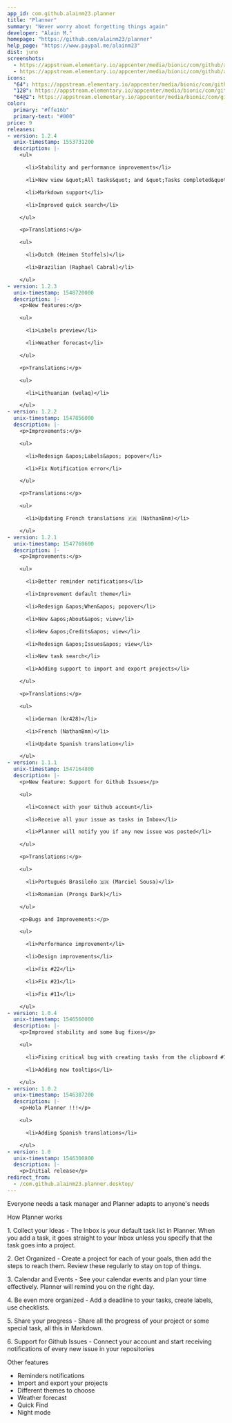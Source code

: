```yaml
---
app_id: com.github.alainm23.planner
title: "Planner"
summary: "Never worry about forgetting things again"
developer: "Alain M."
homepage: "https://github.com/alainm23/planner"
help_page: "https://www.paypal.me/alainm23"
dist: juno
screenshots:
  - https://appstream.elementary.io/appcenter/media/bionic/com/github/alainm23.planner/E4CF343303E07DDCD68D3F3270672E59/screenshots/image-1_orig.png
  - https://appstream.elementary.io/appcenter/media/bionic/com/github/alainm23.planner/E4CF343303E07DDCD68D3F3270672E59/screenshots/image-2_orig.png
icons:
  "64": https://appstream.elementary.io/appcenter/media/bionic/com/github/alainm23.planner/E4CF343303E07DDCD68D3F3270672E59/icons/64x64/com.github.alainm23.planner_com.github.alainm23.planner.png
  "128": https://appstream.elementary.io/appcenter/media/bionic/com/github/alainm23.planner/E4CF343303E07DDCD68D3F3270672E59/icons/128x128/com.github.alainm23.planner_com.github.alainm23.planner.png
  "64@2": https://appstream.elementary.io/appcenter/media/bionic/com/github/alainm23.planner/E4CF343303E07DDCD68D3F3270672E59/icons/64x64@2/com.github.alainm23.planner_com.github.alainm23.planner.png
color:
  primary: "#ffe16b"
  primary-text: "#000"
price: 9
releases:
- version: 1.2.4
  unix-timestamp: 1553731200
  description: |-
    <ul>

      <li>Stability and performance improvements</li>

      <li>New view &quot;All tasks&quot; and &quot;Tasks completed&quot;</li>

      <li>Markdown support</li>

      <li>Improved quick search</li>

    </ul>

    <p>Translations:</p>

    <ul>

      <li>Dutch (Heimen Stoffels)</li>

      <li>Brazilian (Raphael Cabral)</li>

    </ul>
- version: 1.2.3
  unix-timestamp: 1548720000
  description: |-
    <p>New features:</p>

    <ul>

      <li>Labels preview</li>

      <li>Weather forecast</li>

    </ul>

    <p>Translations:</p>

    <ul>

      <li>Lithuanian (welaq)</li>

    </ul>
- version: 1.2.2
  unix-timestamp: 1547856000
  description: |-
    <p>Improvements:</p>

    <ul>

      <li>Redesign &apos;Labels&apos; popover</li>

      <li>Fix Notification error</li>

    </ul>

    <p>Translations:</p>

    <ul>

      <li>Updating French translations 🇫🇷 (NathanBnm)</li>

    </ul>
- version: 1.2.1
  unix-timestamp: 1547769600
  description: |-
    <p>Improvements:</p>

    <ul>

      <li>Better reminder notifications</li>

      <li>Improvement default theme</li>

      <li>Redesign &apos;When&apos; popover</li>

      <li>New &apos;About&apos; view</li>

      <li>New &apos;Credits&apos; view</li>

      <li>Redesign &apos;Issues&apos; view</li>

      <li>New task search</li>

      <li>Adding support to import and export projects</li>

    </ul>

    <p>Translations:</p>

    <ul>

      <li>German (kr428)</li>

      <li>French (NathanBnm)</li>

      <li>Update Spanish translation</li>

    </ul>
- version: 1.1.1
  unix-timestamp: 1547164800
  description: |-
    <p>New feature: Support for Github Issues</p>

    <ul>

      <li>Connect with your Github account</li>

      <li>Receive all your issue as tasks in Inbox</li>

      <li>Planner will notify you if any new issue was posted</li>

    </ul>

    <p>Translations:</p>

    <ul>

      <li>Portugués Brasileño 🇧🇷 (Marciel Sousa)</li>

      <li>Romanian (Prongs Dark)</li>

    </ul>

    <p>Bugs and Improvements:</p>

    <ul>

      <li>Performance improvement</li>

      <li>Design improvements</li>

      <li>Fix #22</li>

      <li>Fix #21</li>

      <li>Fix #11</li>

    </ul>
- version: 1.0.4
  unix-timestamp: 1546560000
  description: |-
    <p>Improved stability and some bug fixes</p>

    <ul>

      <li>Fixing critical bug with creating tasks from the clipboard #19</li>

      <li>Adding new tooltips</li>

    </ul>
- version: 1.0.2
  unix-timestamp: 1546387200
  description: |-
    <p>Hola Planner !!!</p>

    <ul>

      <li>Adding Spanish translations</li>

    </ul>
- version: 1.0
  unix-timestamp: 1546300800
  description: |-
    <p>Initial release</p>
redirect_from:
  - /com.github.alainm23.planner.desktop/
---
```


<p>Everyone needs a task manager and Planner adapts to anyone&apos;s needs</p>
<p>How Planner works</p>
<p>1. Collect your Ideas - The Inbox is your default task list in Planner. When you add a task, it goes straight to your Inbox unless you specify that the task goes into a project.</p>
<p>2. Get Organized - Create a project for each of your goals, then add the steps to reach them. Review these regularly to stay on top of things.</p>
<p>3. Calendar and Events - See your calendar events and plan your time effectively. Planner will remind you on the right day.</p>
<p>4. Be even more organized - Add a deadline to your tasks, create labels, use checklists.</p>
<p>5. Share your progress - Share all the progress of your project or some special task, all this in Markdown.</p>
<p>6. Support for Github Issues - Connect your account and start receiving notifications of every new issue in your repositories</p>
<p>Other features</p>
<ul>
  <li>Reminders notifications</li>
  <li>Import and export your projects</li>
  <li>Different themes to choose</li>
  <li>Weather forecast</li>
  <li>Quick Find</li>
  <li>Night mode</li>
</ul>